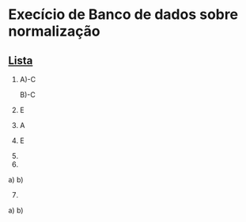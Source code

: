 Execício de Banco de dados sobre normalização
===

[Lista](//github.com/Dayanfreitas/new/blob/master/documentos/Prova_BD_I_MER_e_Normalizacao.pdf) 
---

1. A)-C
   
   B)-C

2. E

3. A

4. E 

5. 
 
6. 
a)
b)

7.
a)
b)
